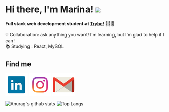 # Hi there, I'm Marina! <img src="https://raw.githubusercontent.com/MartinHeinz/MartinHeinz/master/wave.gif" width="30px">
#### Full stack web development student at [Trybe!](https://www.betrybe.com/) 🧑🏼‍💻


  💡  Collaboration: ask anything you want! I'm learning, but I'm glad to help if I can !
  <br />
  📚  Studying : React, MySQL
  

## Find me 
[![LinkedIn](linkedin1.png)](https://www.linkedin.com/in/marina-alane/)
[![Instagram](instagram.png)](https://www.instagram.com/alanemarina/)
[![Mail](mail.png)](mailto:marinaalane17@gmail.com)




![Anurag's github stats](https://github-readme-stats.vercel.app/api?username=MarinaAlane&theme=dracula&show_icons=true)
![Top Langs](https://github-readme-stats.vercel.app/api/top-langs/?username=MarinaAlane&layout=compact)




